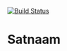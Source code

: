 [![Build Status](https://travis-ci.org/wikidotz/satnaam.svg)](https://travis-ci.org/wikidotz/satnaam)

# Satnaam
